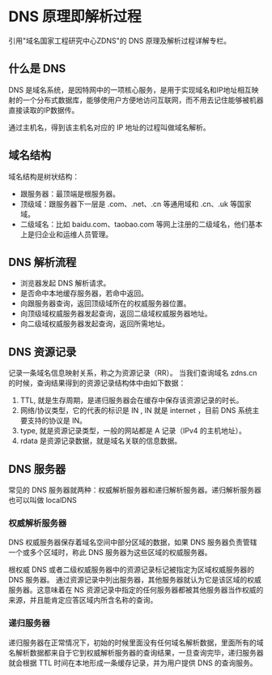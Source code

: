 # DNS 原理即解析过程
引用"域名国家工程研究中心ZDNS"的 DNS 原理及解析过程详解专栏。
## 什么是 DNS
DNS 是域名系统，是因特网中的一项核心服务，是用于实现域名和IP地址相互映射的一个分布式数据库，能够使用户方便地访问互联网，而不用去记住能够被机器直接读取的IP数据传。

通过主机名，得到该主机名对应的 IP 地址的过程叫做域名解析。

## 域名结构
域名结构是树状结构：
- 跟服务器：最顶端是根服务器。
- 顶级域：跟服务器下一层是 .com、.net、.cn 等通用域和 .cn、.uk 等国家域。
- 二级域名：比如 baidu.com、taobao.com 等网上注册的二级域名，他们基本上是归企业和运维人员管理。

## DNS 解析流程
- 浏览器发起 DNS 解析请求。
- 是否命中本地缓存服务器，若命中返回。
- 向跟服务器查询，返回顶级域所在的权威服务器位置。
- 向顶级域权威服务器发起查询，返回二级域权威服务器地址。
- 向二级域权威服务器发起查询，返回所需地址。

## DNS 资源记录
记录一条域名信息映射关系，称之为资源记录（RR）。
当我们查询域名 zdns.cn 的时候，查询结果得到的资源记录结构体中由如下数据：
1. TTL, 就是生存周期，是递归服务器会在缓存中保存该资源记录的时长。
2. 网络/协议类型，它的代表的标识是 IN , IN 就是 internet ，目前 DNS 系统主要支持的协议是 IN。
3. type, 就是资源记录类型，一般的网站都是 A 记录（IPv4 的主机地址）。
4. rdata 是资源记录数据，就是域名关联的信息数据。

## DNS 服务器
常见的 DNS 服务器就两种：权威解析服务器和递归解析服务器。递归解析服务器也可以叫做 localDNS
### 权威解析服务器
DNS 权威服务器保存着域名空间中部分区域的数据，如果 DNS 服务器负责管辖一个或多个区域时，称此 DNS 服务器为这些区域的权威服务器。

根权威 DNS 或者二级权威服务器中的资源记录标记被指定为区域权威服务器的 DNS 服务器。 通过资源记录中列出服务器，其他服务器就认为它是该区域的权威服务器。这意味着在 NS 资源记录中指定的任何服务器都被其他服务器当作权威的来源，并且能肯定应答区域内所含名称的查询。
### 递归服务器
递归服务器在正常情况下，初始的时候里面没有任何域名解析数据，里面所有的域名解析数据都来自于它到权威解析服务器的查询结果，一旦查询完毕，递归服务器就会根据 TTL 时间在本地形成一条缓存记录，并为用户提供 DNS 的查询服务。